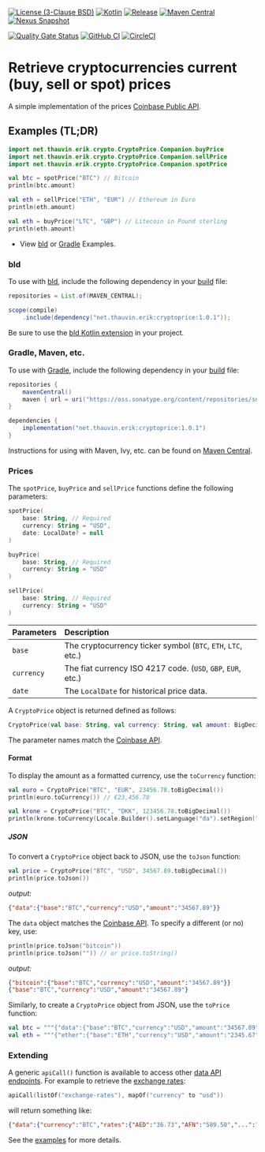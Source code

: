 [![License (3-Clause BSD)](https://img.shields.io/badge/license-BSD%203--Clause-blue.svg?style=flat-square)](https://opensource.org/licenses/BSD-3-Clause)
[![Kotlin](https://img.shields.io/badge/kotlin-1.9.21-7f52ff)](https://kotlinlang.org/)
[![Release](https://img.shields.io/github/release/ethauvin/cryptoprice.svg)](https://github.com/ethauvin/cryptoprice/releases/latest)
[![Maven Central](https://img.shields.io/maven-central/v/net.thauvin.erik/cryptoprice)](https://central.sonatype.com/artifact/net.thauvin.erik/cryptoprice)
[![Nexus Snapshot](https://img.shields.io/nexus/s/net.thauvin.erik/cryptoprice?label=snapshot&server=https%3A%2F%2Foss.sonatype.org%2F)](https://oss.sonatype.org/content/repositories/snapshots/net/thauvin/erik/cryptoprice/)

[![Quality Gate Status](https://sonarcloud.io/api/project_badges/measure?project=ethauvin_cryptoprice&metric=alert_status)](https://sonarcloud.io/dashboard?id=ethauvin_cryptoprice)
[![GitHub CI](https://github.com/ethauvin/cryptoprice/actions/workflows/bld.yml/badge.svg)](https://github.com/ethauvin/cryptoprice/actions/workflows/bld.yml)
[![CircleCI](https://circleci.com/gh/ethauvin/cryptoprice/tree/master.svg?style=shield)](https://circleci.com/gh/ethauvin/cryptoprice/tree/master)

# Retrieve cryptocurrencies current (buy, sell or spot) prices

A simple implementation of the prices [Coinbase Public API](https://docs.cloud.coinbase.com/sign-in-with-coinbase/docs/api-prices).

## Examples (TL;DR)

```kotlin
import net.thauvin.erik.crypto.CryptoPrice.Companion.buyPrice
import net.thauvin.erik.crypto.CryptoPrice.Companion.sellPrice
import net.thauvin.erik.crypto.CryptoPrice.Companion.spotPrice

val btc = spotPrice("BTC") // Bitcoin
println(btc.amount)

val eth = sellPrice("ETH", "EUR") // Ethereum in Euro
println(eth.amount)

val eth = buyPrice("LTC", "GBP") // Litecoin in Pound sterling
println(eth.amount)

```
 - View [bld](https://github.com/ethauvin/cryptoprice/blob/master/examples/bld) or [Gradle](https://github.com/ethauvin/cryptoprice/blob/master/examples/gradle) Examples.

### bld

To use with [bld](https://rife2.com/bld), include the following dependency in your [build](https://github.com/ethauvin/cryptoprice/blob/master/examples/bld/src/bld/java/com/example/CryptoPriceExampleBuild.java) file:

```java
repositories = List.of(MAVEN_CENTRAL);

scope(compile)
    .include(dependency("net.thauvin.erik:cryptoprice:1.0.1"));
```
Be sure to use the [bld Kotlin extension](https://github.com/rife2/bld-kotlin) in your project.

### Gradle, Maven, etc.

To use with [Gradle](https://gradle.org/), include the following dependency in your [build](https://github.com/ethauvin/cryptoprice/blob/master/examples/gradle/build.gradle.kts) file:

```gradle
repositories {
    mavenCentral()
    maven { url = uri("https://oss.sonatype.org/content/repositories/snapshots") } // only needed for SNAPSHOT
}

dependencies {
    implementation("net.thauvin.erik:cryptoprice:1.0.1")
}
```

Instructions for using with Maven, Ivy, etc. can be found on [Maven Central](https://central.sonatype.com/artifact/net.thauvin.erik/cryptoprice).

### Prices

The `spotPrice`, `buyPrice` and `sellPrice` functions define the following parameters:

```kotlin
spotPrice(
    base: String, // Required 
    currency: String = "USD",
    date: LocalDate? = null
)

buyPrice(
    base: String, // Required 
    currency: String = "USD"
)

sellPrice(
    base: String, // Required 
    currency: String = "USD"
)
```

Parameters  | Description
:---------- |:------------------------------------------------------------
`base`      | The cryptocurrency ticker symbol (`BTC`, `ETH`, `LTC`, etc.)
`currency`  | The fiat currency ISO 4217 code. (`USD`, `GBP`, `EUR`, etc.)
`date`      | The `LocalDate` for historical price data.

A `CryptoPrice` object is returned defined as follows:

```kotlin
CryptoPrice(val base: String, val currency: String, val amount: BigDecimal)
```
The parameter names match the [Coinbase API](https://docs.cloud.coinbase.com/sign-in-with-coinbase/docs/api-prices).

#### Format

To display the amount as a formatted currency, use the `toCurrency` function:

```kotlin
val euro = CryptoPrice("BTC", "EUR", 23456.78.toBigDecimal())
println(euro.toCurrency()) // €23,456.78

val krone = CryptoPrice("BTC", "DKK", 123456.78.toBigDecimal())
println(krone.toCurrency(Locale.Builder().setLanguage("da").setRegion("DK").build())) // 123.456,78 kr.
```

##### JSON

To convert a `CryptoPrice` object back to JSON, use the `toJson` function:

```kotlin
val price = CryptoPrice("BTC", "USD", 34567.89.toBigDecimal())
println(price.toJson())
```

*output:*

```json
{"data":{"base":"BTC","currency":"USD","amount":"34567.89"}}
```

The `data` object matches the [Coinbase API](https://docs.cloud.coinbase.com/sign-in-with-coinbase/docs/api-prices). To specify a different (or no) key, use:

```kotlin
println(price.toJson("bitcoin"))
println(price.toJson("")) // or price.toString()
```

*output:*

```json
{"bitcoin":{"base":"BTC","currency":"USD","amount":"34567.89"}}
{"base":"BTC","currency":"USD","amount":"34567.89"}
```

Similarly, to create a `CryptoPrice` object from JSON, use the `toPrice` function:

```kotlin
val btc = """{"data":{"base":"BTC","currency":"USD","amount":"34567.89"}}""".toPrice()
val eth = """{"ether":{"base":"ETH","currency":"USD","amount":"2345.67"}}""".toPrice("ether")
```

### Extending

A generic `apiCall()` function is available to access other [data API endpoints](https://docs.cloud.coinbase.com/sign-in-with-coinbase/docs/api-currencies). For example to retrieve the [exchange rates](https://docs.cloud.coinbase.com/sign-in-with-coinbase/docs/api-exchange-rates#get-exchange-rates):

```kotlin
apiCall(listOf("exchange-rates"), mapOf("currency" to "usd"))
```
will return something like:

```json
{"data":{"currency":"BTC","rates":{"AED":"36.73","AFN":"589.50","...":"..."}}}
```

See the [examples](https://github.com/ethauvin/cryptoprice/blob/master/examples/) for more details.
